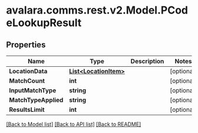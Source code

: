 
# avalara.comms.rest.v2.Model.PCodeLookupResult

## Properties

Name | Type | Description | Notes
------------ | ------------- | ------------- | -------------
**LocationData** | [**List&lt;LocationItem&gt;**](LocationItem.md) |  | [optional] 
**MatchCount** | **int** |  | [optional] 
**InputMatchType** | **string** |  | [optional] 
**MatchTypeApplied** | **string** |  | [optional] 
**ResultsLimit** | **int** |  | [optional] 

[[Back to Model list]](../README.md#documentation-for-models)
[[Back to API list]](../README.md#documentation-for-api-endpoints)
[[Back to README]](../README.md)

